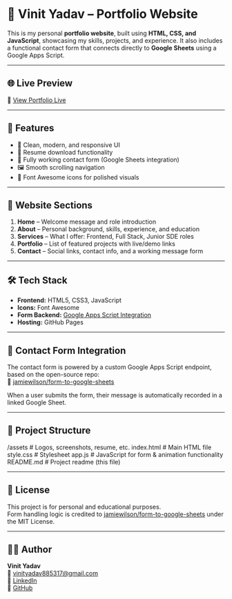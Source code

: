 # 💼 Vinit Yadav – Portfolio Website

This is my personal **portfolio website**, built using **HTML, CSS, and JavaScript**, showcasing my skills, projects, and experience. It also includes a functional contact form that connects directly to **Google Sheets** using a Google Apps Script.

---

## 🌐 Live Preview

🔗 [View Portfolio Live](https://portfolio-gamma-six-mtaw8lftym.vercel.app/)  


----

## 🚀 Features

- 🌟 Clean, modern, and responsive UI
- 📄 Resume download functionality
- 🔗 Fully working contact form (Google Sheets integration)
- 🖼️ Smooth scrolling navigation
- 💬 Font Awesome icons for polished visuals

---

## 📑 Website Sections

1. **Home** – Welcome message and role introduction  
2. **About** – Personal background, skills, experience, and education  
3. **Services** – What I offer: Frontend, Full Stack, Junior SDE roles  
4. **Portfolio** – List of featured projects with live/demo links  
5. **Contact** – Social links, contact info, and a working message form

---

## 🛠️ Tech Stack

- **Frontend:** HTML5, CSS3, JavaScript
- **Icons:** Font Awesome
- **Form Backend:** [Google Apps Script Integration](https://github.com/jamiewilson/form-to-google-sheets)
- **Hosting:** GitHub Pages

---

## 📨 Contact Form Integration

The contact form is powered by a custom Google Apps Script endpoint, based on the open-source repo:  
🔗 [jamiewilson/form-to-google-sheets](https://github.com/jamiewilson/form-to-google-sheets)

When a user submits the form, their message is automatically recorded in a linked Google Sheet.

---

## 📂 Project Structure

/assets # Logos, screenshots, resume, etc.
index.html # Main HTML file
style.css # Stylesheet
app.js # JavaScript for form & animation functionality
README.md # Project readme (this file)

---


## 📄 License

This project is for personal and educational purposes.  
Form handling logic is credited to [jamiewilson/form-to-google-sheets](https://github.com/jamiewilson/form-to-google-sheets) under the MIT License.

---

## 🙋‍♂️ Author

**Vinit Yadav**  
📧 vinityadav885317@gmail.com  
🔗 [LinkedIn](https://linkedin.com/in/vinit-yadav-4b4753237)  
🔗 [GitHub](https://github.com/vinityadav2407)
